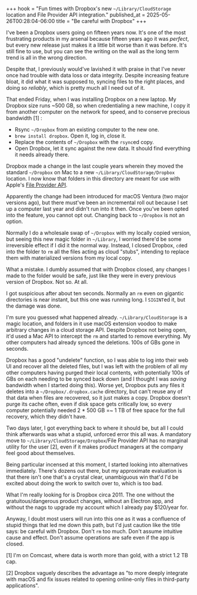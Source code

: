 +++
hook = "Fun times with Dropbox's new `~/Library/CloudStorage` location and File Provider API integration."
published_at = 2025-05-26T00:28:04-06:00
title = "Be careful with Dropbox"
+++

I've been a Dropbox users going on fifteen years now. It's one of the most frustrating products in my arsenal because fifteen years ago it was _perfect_, but every new release just makes it a little bit worse than it was before. It's still fine to use, but you can see the writing on the wall as the long term trend is all in the wrong direction.

Despite that, I previously would've lavished it with praise in that I've never once had trouble with data loss or data integrity. Despite increasing feature bloat, it did what it was supposed to, syncing files to the right places, and doing so _reliably_, which is pretty much all I need out of it.

That ended Friday, when I was installing Dropbox on a new laptop. My Dropbox size runs ~500 GB, so when credentialing a new machine, I copy it from another computer on the network for speed, and to conserve precious bandwidth [1] :

* Rsync `~/Dropbox` from an existing computer to the new one.
* `brew install dropbox`. Open it, log in, close it.
* Replace the contents of `~/Dropbox` with the `rsync`ed copy.
* Open Dropbox, let it sync against the new data. It should find everything it needs already there.

Dropbox made a change in the last couple years wherein they moved the standard `~/Dropbox` on Mac to a new `~/Library/CloudStorage/Dropbox` location. I now know that folders in this directory are meant for use with Apple's [File Provider API](https://developer.apple.com/documentation/fileprovider/).

Apparently the change had been introduced for macOS Ventura (two major versions ago), but there must've been an incremental roll out because I set up a computer last year and didn't run into it then. Once you've been opted into the feature, you cannot opt out. Changing back to `~/Dropbox` is not an option.

Normally I do a wholesale swap of `~/Dropbox` with my locally copied version, but seeing this new magic folder in `~/Library`, I worried there'd be some irreversible effect if I did it the normal way. Instead, I closed Dropbox, `cd`ed into the folder to `rm` all the files acting as cloud "stubs", intending to replace them with materialized versions from my local copy.

What a mistake. I dumbly assumed that with Dropbox closed, any changes I made to the folder would be safe, just like they were in every previous version of Dropbox. Not so. At all.

I got suspicious after about ten seconds. Normally an `rm` even on gigantic directories is near instant, but this one was running long. I `SIGINT`ed it, but the damage was done.

I'm sure you guessed what happened already. `~/Library/CloudStorage` is a magic location, and folders in it use macOS extension voodoo to make arbitrary changes in a cloud storage API. Despite Dropbox not being open, it'd used a Mac API to intercept the `rm` and started to remove everything. My other computers had already synced the deletions. 100s of GBs gone in seconds.

Dropbox has a good "undelete" function, so I was able to log into their web UI and recover all the deleted files, but I was left with the problem of all my other computers having purged their local contents, with potentially 100s of GBs on each needing to be synced back down (and I thought I was _saving_ bandwidth when I started doing this). Worse yet, Dropbox puts any files it deletes into a `~/Dropbox/.dropbox.cache` directory, but can't reuse any of that data when files are recovered, so it just makes a copy. Dropbox doesn't purge its cache often, even if disk space gets critically low, so every computer potentially needed 2 * 500 GB =~ 1 TB of free space for the full recovery, which they didn't have.

Two days later, I got everything back to where it should be, but all I could think afterwards was what a stupid, unforced error this all was. A mandatory move to `~/Library/CloudStorage/Dropbox`/File Provider API has no marginal utility for the user [2], even if it makes product managers at the company feel good about themselves.

Being particular incensed at this moment, I started looking into alternatives immediately. There's dozens out there, but my approximate evaluation is that there isn't one that's a crystal clear, unambiguous win that'd I'd be excited about doing the work to switch over to, which is too bad.

What I'm really looking for is Dropbox circa 2011. The one without the gratuitous/dangerous product changes, without an Electron app, and without the nags to upgrade my account which I already pay $120/year for.

Anyway, I doubt most users will run into this one as it was a confluence of stupid things that led me down this path, but I'd just caution like the title says: be careful with Dropbox. Don't `rm` too much. Don't assume intuitive cause and effect. Don't assume operations are safe even if the app is closed.

[1] I'm on Comcast, where data is worth more than gold, with a strict 1.2 TB cap.

[2] Dropbox vaguely describes the advantage as "to more deeply integrate with macOS and fix issues related to opening online-only files in third-party applications".
